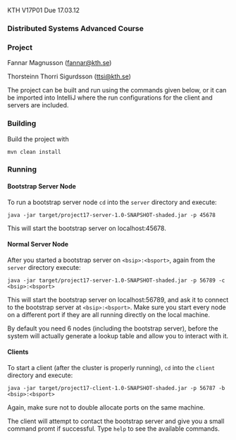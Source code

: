 KTH V17P01
Due 17.03.12

### Distributed Systems Advanced Course

### Project


Fannar Magnusson (fannar@kth.se)

Thorsteinn Thorri Sigurdsson (ttsi@kth.se)

The project can be built and run using the commands given below, or it can be imported into IntelliJ where the run configurations for the client and servers are included.

### Building

Build the project with

```
mvn clean install
```

### Running

#### Bootstrap Server Node
To run a bootstrap server node `cd` into the `server` directory and execute:

```
java -jar target/project17-server-1.0-SNAPSHOT-shaded.jar -p 45678
```

This will start the bootstrap server on localhost:45678.

#### Normal Server Node
After you started a bootstrap server on `<bsip>:<bsport>`, again from the `server` directory execute:

```
java -jar target/project17-server-1.0-SNAPSHOT-shaded.jar -p 56789 -c <bsip>:<bsport>
```
This will start the bootstrap server on localhost:56789, and ask it to connect to the bootstrap server at `<bsip>:<bsport>`.
Make sure you start every node on a different port if they are all running directly on the local machine.

By default you need 6 nodes (including the bootstrap server), before the system will actually generate a lookup table and allow you to interact with it.

#### Clients
To start a client (after the cluster is properly running), `cd` into the `client` directory and execute:

```
java -jar target/project17-client-1.0-SNAPSHOT-shaded.jar -p 56787 -b <bsip>:<bsport>
```

Again, make sure not to double allocate ports on the same machine.

The client will attempt to contact the bootstrap server and give you a small command promt if successful. Type `help` to see the available commands.



